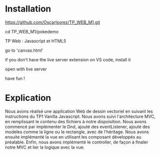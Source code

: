 # Installation

https://github.com/OscarIsorez/TP_WEB_M1.git

cd TP_WEB_M1/pokedemo

TP Web : Javascript et HTML5

go to 'canvas.html'

if you don't have the live server extension on VS code, install it

open with live server

have fun ! 

# Explication

Nous avons réailsé une application Web de dessin vectoriel en suivant les instructions du TP1 Vanilla Javascript. Nous avons suivi l'architecture MVC, en remplissant le contenu des fichiers à notre dispoisition.
Nous avons commencé par implémenter le Dnd, ajouté des eventListener, ajouté des modeles comme la ligne ou le rectangle, avec de l'héritage. Nous avons ensuite implémenté la vue en utilisant les composant développés au préalable. Enfin, nous avons implémenté le controller, de façon à finaler notre MVC et lier la logique avec la vue. 
